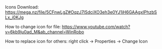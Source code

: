 Icons Download: https://mega.nz/file/5CFnwLgZ#OqzJ7lSdciXO3eh3e0YJ1iH6GAAgxIPhzbSLx_i0KJg

How to change icon for file: https://www.youtube.com/watch?v=6kb9ju0ad_M&ab_channel=WinRobo

How to replace icon for others: right click -> Properties -> Change Icon

